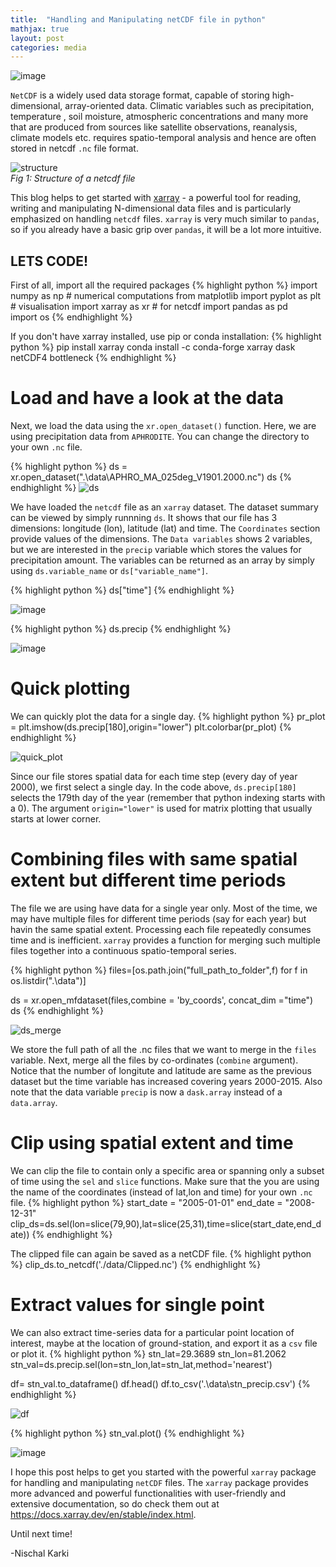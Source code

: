 ```yaml
---
title:  "Handling and Manipulating netCDF file in python"
mathjax: true
layout: post
categories: media
---
```

![image](https://user-images.githubusercontent.com/109160548/178548932-1665e40a-1561-4f3a-a49a-413f7fcb6d77.png)

`NetCDF` is a widely used data storage format, capable of storing high-dimensional, array-oriented data. Climatic variables such as precipitation, temperature , soil moisture, atmospheric concentrations and many more that are produced from sources like satellite observations, reanalysis, climate models etc. requires spatio-temporal analysis and hence are often stored in netcdf `.nc` file format. 


![structure](https://user-images.githubusercontent.com/109160548/178547196-de404e22-36d9-4397-b2e3-7493b7e93378.png) \
*Fig 1: Structure of a netcdf file* 

This blog helps to get started with [xarray](https://docs.xarray.dev/en/stable/) - a powerful tool for reading, writing and manipulating N-dimensional data files and is particularly emphasized on handling `netcdf` files. `xarray` is very much similar to `pandas`, so if you already have a basic grip over `pandas`, it will be a lot more intuitive. 



## LETS CODE! 
First of all, import all the required packages
{% highlight python %}
import numpy as np                        # numerical computations
from matplotlib import pyplot as plt      # visualisation
import xarray as xr                       # for netcdf
import pandas as pd                       
import os
{% endhighlight %}

If you don't have xarray installed, use pip or conda installation:
{% highlight python %}
pip install xarray
conda install -c conda-forge xarray dask netCDF4 bottleneck
{% endhighlight %}

# Load and have a look at the data
Next, we load the data using the `xr.open_dataset()` function. Here, we are using precipitation data from `APHRODITE`. You can change the directory to your own `.nc` file.

{% highlight python %}
ds = xr.open_dataset(".\data\APHRO_MA_025deg_V1901.2000.nc")
ds
{% endhighlight %}
![ds](https://user-images.githubusercontent.com/109160548/179153669-9fc07fb7-9317-4cfe-85b7-8fe80387bea5.png)

We have loaded the `netcdf` file as an `xarray` dataset. The dataset summary can be viewed by simply runnning `ds`. It shows that our file has 3 dimensions: longitude (lon), latitude (lat) and time. The `Coordinates` section provide values of the dimensions. The `Data variables` shows 2 variables, but we are interested in the `precip` variable which stores the values for precipitation amount. The variables can be returned as an array by simply using `ds.variable_name` or `ds["variable_name"]`.

{% highlight python %}
ds["time"]
{% endhighlight %}

![image](https://user-images.githubusercontent.com/109160548/179155686-597f9f37-8559-491e-8a0b-b01dba73d0c1.png)

{% highlight python %}
ds.precip
{% endhighlight %}

![image](https://user-images.githubusercontent.com/109160548/179157440-a61f6841-75f5-4b6b-bd2f-54bdbbf79395.png)

# Quick plotting
We can quickly plot the data for a single day. 
{% highlight python %}
pr_plot = plt.imshow(ds.precip[180],origin="lower")
plt.colorbar(pr_plot)
{% endhighlight %}

![quick_plot](https://user-images.githubusercontent.com/109160548/179161642-fbc61d02-ed8a-48bb-bb87-16de5e3a65b5.png)

Since our file stores spatial data for each time step (every day of year 2000), we first select a single day. In the code above, `ds.precip[180]` selects the 179th day of the year (remember that python indexing starts with a 0). The argument `origin="lower"` is used for matrix plotting that usually starts at lower corner. 

# Combining files with same spatial extent but different time periods
The file we are using have data for a single year only. Most of the time, we may have multiple files for different time periods (say for each year) but havin the same spatial extent. Processing each file repeatedly consumes time and is inefficient. `xarray` provides a function for merging such multiple files together into a continuous spatio-temporal series. 

{% highlight python %}
files=[os.path.join("full_path_to_folder",f) for f in os.listdir(".\data")]

ds = xr.open_mfdataset(files,combine = 'by_coords', concat_dim ="time")
ds
{% endhighlight %}

![ds_merge](https://user-images.githubusercontent.com/109160548/179163212-9a65cc3d-b1d4-4b76-ad13-c91341bbf585.png)


We store the full path of all the .nc files that we want to merge in the `files` variable. Next, merge all the files by co-ordinates (`combine` argument). Notice that the number of longitute and latitude are same as the previous dataset but the time variable has increased covering years 2000-2015. Also note that the data variable `precip` is now a `dask.array` instead of a `data.array`.

# Clip using spatial extent and time
We can clip the file to contain only a specific area or spanning only a subset of time using the `sel` and `slice` functions. Make sure that the you are using the name of the coordinates (instead of lat,lon and time) for your own `.nc` file.
{% highlight python %}
start_date = "2005-01-01"
end_date = "2008-12-31"
clip_ds=ds.sel(lon=slice(79,90),lat=slice(25,31),time=slice(start_date,end_date))
{% endhighlight %}

The clipped file can again be saved as a netCDF file.
{% highlight python %}
clip_ds.to_netcdf('./data/Clipped.nc')
{% endhighlight %}

# Extract values for single point
We can also extract time-series data for a particular point location of interest, maybe at the location of ground-station, and export it as a `csv` file or plot it. 
{% highlight python %}
stn_lat=29.3689
stn_lon=81.2062
stn_val=ds.precip.sel(lon=stn_lon,lat=stn_lat,method='nearest')

df= stn_val.to_dataframe()
df.head()
df.to_csv('.\data\stn_precip.csv')
{% endhighlight %}

![df](https://user-images.githubusercontent.com/109160548/179166959-bf7a2ee6-4378-4ea1-9648-afeb9f50c1d3.png)

{% highlight python %}
stn_val.plot()
{% endhighlight %}

![image](https://user-images.githubusercontent.com/109160548/179167731-a9e15e32-9767-491b-86cf-570e5507b901.png)

I hope this post helps to get you started with the powerful `xarray` package for handling and manipulating `netCDF` files. The `xarray` package provides more advanced and powerful functionalities with user-friendly and extensive documentation, so do check them out at https://docs.xarray.dev/en/stable/index.html.

Until next time!

-Nischal Karki
